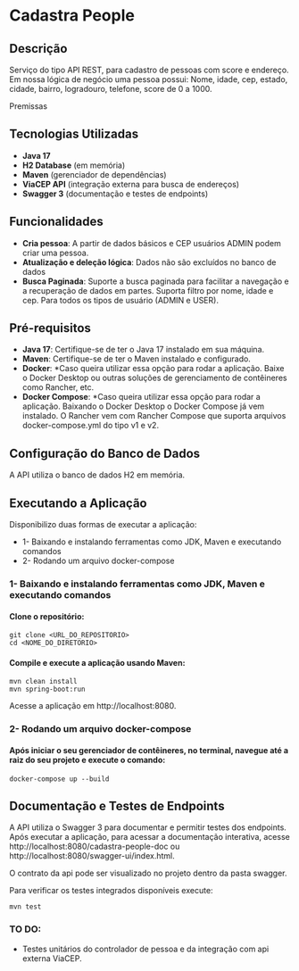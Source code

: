 # Cadastra People

## Descrição
Serviço do tipo API REST, para cadastro de pessoas com score e endereço. Em nossa lógica de negócio uma pessoa possui: Nome, idade, cep, estado, cidade, bairro, logradouro, telefone, score
de 0 a 1000.

Premissas

## Tecnologias Utilizadas
- **Java 17**
- **H2 Database** (em memória)
- **Maven** (gerenciador de dependências)
- **ViaCEP API** (integração externa para busca de endereços)
- **Swagger 3** (documentação e testes de endpoints)

## Funcionalidades
- **Cria pessoa**: A partir de dados básicos e CEP usuários ADMIN podem criar uma pessoa.
- **Atualização e deleção lógica**: Dados não são excluídos no banco de dados
- **Busca Paginada**: Suporte a busca paginada para facilitar a navegação e a recuperação de dados em partes. Suporta filtro por nome, idade e cep. Para todos os tipos de usuário (ADMIN e USER).

## Pré-requisitos
- **Java 17**: Certifique-se de ter o Java 17 instalado em sua máquina.
- **Maven**: Certifique-se de ter o Maven instalado e configurado.
- **Docker**: *Caso queira utilizar essa opção para rodar a aplicação. Baixe o Docker Desktop ou outras soluções de gerenciamento de contêineres como Rancher, etc.
- **Docker Compose**: *Caso queira utilizar essa opção para rodar a aplicação. Baixando o Docker Desktop o Docker Compose já vem instalado. O Rancher vem com Rancher Compose que suporta arquivos docker-compose.yml do tipo v1 e v2.

## Configuração do Banco de Dados
A API utiliza o banco de dados H2 em memória.

## Executando a Aplicação

Disponibilizo duas formas de executar a aplicação:

- 1- Baixando e instalando ferramentas como JDK, Maven e executando comandos
- 2- Rodando um arquivo docker-compose

### 1- Baixando e instalando ferramentas como JDK, Maven e executando comandos

#### Clone o repositório:

```
git clone <URL_DO_REPOSITORIO>
cd <NOME_DO_DIRETORIO>
```

#### Compile e execute a aplicação usando Maven:


```
mvn clean install
mvn spring-boot:run
```

Acesse a aplicação em http://localhost:8080.


### 2- Rodando um arquivo docker-compose

#### Após iniciar o seu gerenciador de contêineres, no terminal, navegue até a raiz do seu projeto e execute o comando:
```
docker-compose up --build
```

## Documentação e Testes de Endpoints
A API utiliza o Swagger 3 para documentar e permitir testes dos endpoints. Após executar a aplicação, para acessar a documentação interativa, acesse http://localhost:8080/cadastra-people-doc ou http://localhost:8080/swagger-ui/index.html.

O contrato da api pode ser visualizado no projeto dentro da pasta swagger.

Para verificar os testes integrados disponíveis execute:
```
mvn test
```

### TO DO:
- Testes unitários do controlador de pessoa e da integração com api externa ViaCEP.
